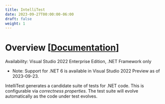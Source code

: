 ```yaml
---
title: IntelliTest
date: 2023-09-27T00:00:00-06:00
draft: false
weight: 1
---
```


# Overview [[Documentation](https://learn.microsoft.com/en-us/visualstudio/test/intellitest-manual/?view=vs-2022)]  
<g>Availability</g>: Visual Studio 2022 Enterprise Edition, .NET Framework only
* Note: Support for .NET 6 is available in Visual Studio 2022 Preview as of 2023-09-23.

IntelliTest generates a candidate suite of tests for .NET code. This is configurable via *correctness properties*. The test suite will evolve automatically as the code under test evolves.


